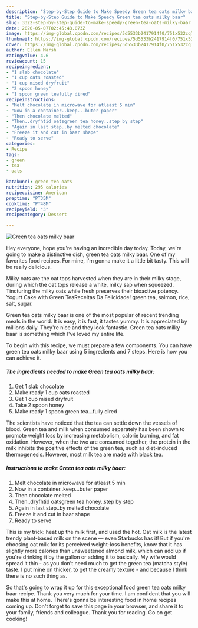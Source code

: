 ```yaml
---
description: "Step-by-Step Guide to Make Speedy Green tea oats milky baar"
title: "Step-by-Step Guide to Make Speedy Green tea oats milky baar"
slug: 3322-step-by-step-guide-to-make-speedy-green-tea-oats-milky-baar
date: 2020-05-07T02:45:43.073Z
image: https://img-global.cpcdn.com/recipes/5d5533b2417914f0/751x532cq70/green-tea-oats-milky-baar-recipe-main-photo.jpg
thumbnail: https://img-global.cpcdn.com/recipes/5d5533b2417914f0/751x532cq70/green-tea-oats-milky-baar-recipe-main-photo.jpg
cover: https://img-global.cpcdn.com/recipes/5d5533b2417914f0/751x532cq70/green-tea-oats-milky-baar-recipe-main-photo.jpg
author: Ellen Marsh
ratingvalue: 4.6
reviewcount: 15
recipeingredient:
- "1 slab chocolate"
- "1 cup oats roasted"
- "1 cup mised dryfruit"
- "2 spoon honey"
- "1 spoon green teafully dired"
recipeinstructions:
- "Melt chocolate in microwave for atleast 5 min"
- "Now in a container..keep...buter paper"
- "Then chocolate melted"
- "Then..dryfhtid oatsgreen tea honey..step by step"
- "Again in last step..by melted chocolate"
- "Freeze it and cut in baar shape"
- "Ready to serve"
categories:
- Recipe
tags:
- green
- tea
- oats

katakunci: green tea oats 
nutrition: 295 calories
recipecuisine: American
preptime: "PT35M"
cooktime: "PT48M"
recipeyield: "3"
recipecategory: Dessert

---
```



![Green tea oats milky baar](https://img-global.cpcdn.com/recipes/5d5533b2417914f0/751x532cq70/green-tea-oats-milky-baar-recipe-main-photo.jpg)

Hey everyone, hope you're having an incredible day today. Today, we're going to make a distinctive dish, green tea oats milky baar. One of my favorites food recipes. For mine, I'm gonna make it a little bit tasty. This will be really delicious.

Milky oats are the oat tops harvested when they are in their milky stage, during which the oat tops release a white, milky sap when squeezed. Tincturing the milky oats while fresh preserves their bioactive potency. Yogurt Cake with Green TeaReceitas Da Felicidade! green tea, salmon, rice, salt, sugar.

Green tea oats milky baar is one of the most popular of recent trending meals in the world. It is easy, it is fast, it tastes yummy. It is appreciated by millions daily. They're nice and they look fantastic. Green tea oats milky baar is something which I've loved my entire life.


To begin with this recipe, we must prepare a few components. You can have green tea oats milky baar using 5 ingredients and 7 steps. Here is how you can achieve it.

<!--inarticleads1-->

##### The ingredients needed to make Green tea oats milky baar:

1. Get 1 slab chocolate
1. Make ready 1 cup oats roasted
1. Get 1 cup mised dryfruit
1. Take 2 spoon honey
1. Make ready 1 spoon green tea...fully dired


The scientists have noticed that the tea can settle down the vessels of blood. Green tea and milk when consumed separately has been shown to promote weight loss by increasing metabolism, calorie burning, and fat oxidation. However, when the two are consumed together, the protein in the milk inhibits the positive effects of the green tea, such as diet-induced thermogenesis. However, most milk tea are made with black tea. 

<!--inarticleads2-->

##### Instructions to make Green tea oats milky baar:

1. Melt chocolate in microwave for atleast 5 min
1. Now in a container..keep...buter paper
1. Then chocolate melted
1. Then..dryfhtid oatsgreen tea honey..step by step
1. Again in last step..by melted chocolate
1. Freeze it and cut in baar shape
1. Ready to serve


This is my trick: heat up the milk first, and used the hot. Oat milk is the latest trendy plant-based milk on the scene — even Starbucks has it! But if you&#39;re choosing oat milk for its perceived weight-loss benefits, know that it has slightly more calories than unsweetened almond milk, which can add up if you&#39;re drinking it by the gallon or adding it to basically. My wife would spread it thin - as you don&#39;t need much to get the green tea (matcha style) taste. I put mine on thicker, to get the creamy texture - and because I think there is no such thing as. 

So that's going to wrap it up for this exceptional food green tea oats milky baar recipe. Thank you very much for your time. I am confident that you will make this at home. There's gonna be interesting food in home recipes coming up. Don't forget to save this page in your browser, and share it to your family, friends and colleague. Thank you for reading. Go on get cooking!
